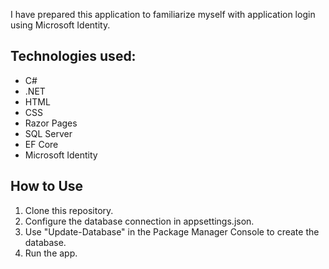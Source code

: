 I have prepared this application to familiarize myself with application login using Microsoft Identity.

## Technologies used:
* C#
* .NET
* HTML
* CSS
* Razor Pages
* SQL Server
* EF Core
* Microsoft Identity

## How to Use
1. Clone this repository.
2. Configure the database connection in appsettings.json.
3. Use "Update-Database" in the Package Manager Console to create the database.
4. Run the app.

